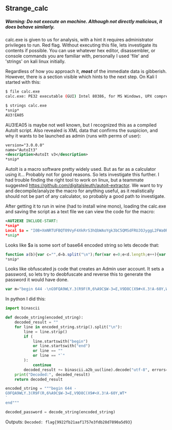 ## Strange_calc
##### **Warning: Do not execute on machine. Although not directly malicious, it does behave similarly.**
calc.exe is given to us for analysis, with a hint it requires administrator privileges to run. Red flag. Without executing this file, lets investigate its contents if possible. You can use whatever hex editor, disassembler, or console commands you are familiar with, personally I used 'file' and 'strings' on kali linux initially.

Regardless of how you approach it, ***most*** of the immediate data is gibberish. However, there is a section visible which hints to the next step. On Kali I started with this:
```sh
$ file calc.exe 
calc.exe: PE32 executable (GUI) Intel 80386, for MS Windows, UPX compressed, 3 sections

$ strings calc.exe
*snip*
AU3!EA05
```
AU3!EA05 is maybe not well known, but I recognized this as a compiled AutoIt script. Also revealed is XML data that confirms the suspicion, and why it wants to be launched as admin (runs with perms of user):
```xml
version="3.0.0.0"
name="AutoIt3"
<description>AutoIt v3</description>
*snip*
```
AutoIt is a macro software pretty widely used. But as far as a calculator using it... Probably not for good reasons. So lets investigate this further. I had trouble finding the right tool to work on linux, but a teammate suggested https://github.com/digitalsleuth/autoit-extractor. We want to try and decompile/analyze the macro for anything useful, as it realistically should not be part of any calculator, so probably a good path to investigate.

After getting it to run in wine (had to install wine mono), loading the calc.exe and saving the script as a text file we can view the code for the macro:
```xml
<AUT2EXE INCLUDE-START:
*snip*
Local $a = "I0B+XmNRTUFBQT09VyF4XkRrS3hQbWAoYgk3bC5QMSdFRUJOJyggL2FWa0RjRS0JSippV1cuYzdsLlB/"
*snip*
```
Looks like $a is some sort of base64 encoded string so lets decode that:
```js
function a(b){var c="",d=b.split("\n");for(var e=0;e<d.length;e++){var f=d[e].replace(/^\s+|\s+$/g,'');
*snip*
```
Looks like obfuscated js code that creates an Admin user account. It sets a password, so lets try to deobfuscate and reverse this to generate the password it would have done.
```js
var m="begin 644 -\nG9FQA9WLY.3(R9F(R,6%A9C$W-3=E,V9D8C(X9#<X.3!A-60Y,WT*\n`\nend"; // The cmd generating password
```
In python I did this:
```python
import binascii

def decode_string(encoded_string):
    decoded_result = ""
    for line in encoded_string.strip().split("\n"):
        line = line.strip()
        if (
            line.startswith("begin")
            or line.startswith("end")
            or line == ""
            or line == "`"
        ):
            continue
        decoded_result += binascii.a2b_uu(line).decode("utf-8", errors="ignore")
    print("Decoded:", decoded_result)
    return decoded_result

encoded_string = """begin 644 -
G9FQA9WLY.3(R9F(R,6%A9C$W-3=E,V9D8C(X9#<X.3!A-60Y,WT*
`
end"""

decoded_password = decode_string(encoded_string)
```
Outputs:
`Decoded: flag{9922fb21aaf1757e3fdb28d7890a5d93}`
